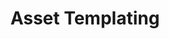 ---
layout: default
title: Asset Templating
nav_order: 2
has_children: true
parent: Home
categories: templating
---